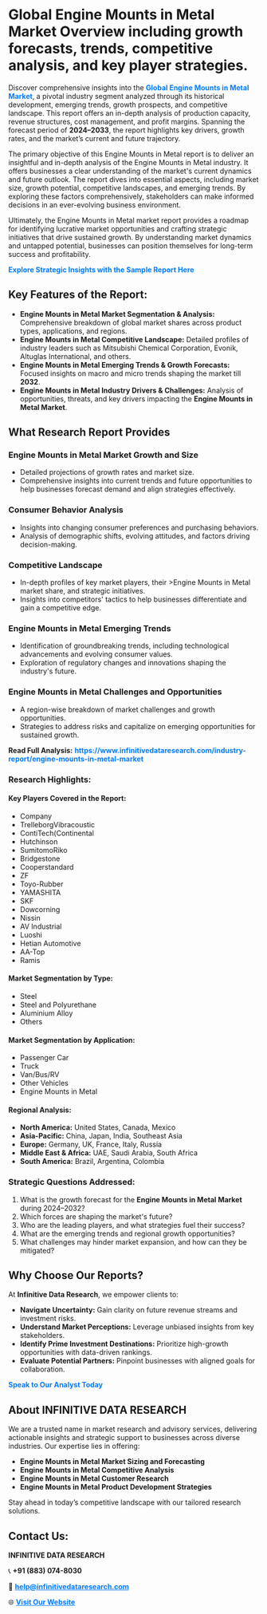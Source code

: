 <h1>Global Engine Mounts in Metal Market Overview including growth forecasts, trends, competitive analysis, and key player strategies.</h1>
<p>
Discover comprehensive insights into the 
<a href="https://www.infinitivedataresearch.com/industry-report/engine-mounts-in-metal-market" rel="dofollow" style="color: #007BFF; text-decoration: none;"><strong>Global Engine Mounts in Metal Market</strong></a>, a pivotal industry segment analyzed through its historical development, emerging trends, growth prospects, and competitive landscape. This report offers an in-depth analysis of production capacity, revenue structures, cost management, and profit margins. Spanning the forecast period of <strong>2024–2033</strong>, the report highlights key drivers, growth rates, and the market’s current and future trajectory.
</p>
<p>
The primary objective of this Engine Mounts in Metal report is to deliver an insightful and in-depth analysis of the Engine Mounts in Metal industry. It offers businesses a clear understanding of the market's current dynamics and future outlook. The report dives into essential aspects, including market size, growth potential, competitive landscapes, and emerging trends. By exploring these factors comprehensively, stakeholders can make informed decisions in an ever-evolving business environment.
</p>
<p>
Ultimately, the Engine Mounts in Metal market report provides a roadmap for identifying lucrative market opportunities and crafting strategic initiatives that drive sustained growth. By understanding market dynamics and untapped potential, businesses can position themselves for long-term success and profitability.
</p>
<p>
<a href="https://www.infinitivedataresearch.com/request-sample/reportId=111209" style="color: #007BFF; text-decoration: none;"><strong>Explore Strategic Insights with the Sample Report Here</strong></a>
</p>

<h2>Key Features of the Report:</h2>
<ul>
<li><strong>Engine Mounts in Metal Market Segmentation & Analysis:</strong> Comprehensive breakdown of global market shares across product types, applications, and regions.</li>
<li><strong>Engine Mounts in Metal Competitive Landscape:</strong> Detailed profiles of industry leaders such as Mitsubishi Chemical Corporation, Evonik, Altuglas International, and others.</li>
<li><strong>Engine Mounts in Metal Emerging Trends & Growth Forecasts:</strong> Focused insights on macro and micro trends shaping the market till <strong>2032</strong>.</li>
<li><strong>Engine Mounts in Metal Industry Drivers & Challenges:</strong> Analysis of opportunities, threats, and key drivers impacting the <strong>Engine Mounts in Metal Market</strong>.</li>
</ul>

<h2>What Research Report Provides</h2>
<h3>Engine Mounts in Metal Market Growth and Size</h3>
<ul>
<li>Detailed projections of growth rates and market size.</li>
<li>Comprehensive insights into current trends and future opportunities to help businesses forecast demand and align strategies effectively.</li>
</ul>

<h3>Consumer Behavior Analysis</h3>
<ul>
<li>Insights into changing consumer preferences and purchasing behaviors.</li>
<li>Analysis of demographic shifts, evolving attitudes, and factors driving decision-making.</li>
</ul>

<h3>Competitive Landscape</h3>
<ul>
<li>In-depth profiles of key market players, their >Engine Mounts in Metal market share, and strategic initiatives.</li>
<li>Insights into competitors' tactics to help businesses differentiate and gain a competitive edge.</li>
</ul>

<h3>Engine Mounts in Metal Emerging Trends</h3>
<ul>
<li>Identification of groundbreaking trends, including technological advancements and evolving consumer values.</li>
<li>Exploration of regulatory changes and innovations shaping the industry's future.</li>
</ul>

<h3>Engine Mounts in Metal Challenges and Opportunities</h3>
<ul>
<li>A region-wise breakdown of market challenges and growth opportunities.</li>
<li>Strategies to address risks and capitalize on emerging opportunities for sustained growth.</li>
</ul>
<p><strong>Read Full Analysis:</strong> <a href="https://www.infinitivedataresearch.com/industry-report/engine-mounts-in-metal-market" rel="dofollow" style="color: #007BFF; text-decoration: none;"><strong>https://www.infinitivedataresearch.com/industry-report/engine-mounts-in-metal-market</strong></a></p>
<h3>Research Highlights:</h3>
<h4>Key Players Covered in the Report:</h4>
<ul><li>Company</li><li>TrelleborgVibracoustic</li><li>ContiTech(Continental</li><li>Hutchinson</li><li>SumitomoRiko</li><li>Bridgestone</li><li>Cooperstandard</li><li>ZF</li><li>Toyo-Rubber</li><li>YAMASHITA</li><li>SKF</li><li>Dowcorning</li><li>Nissin</li><li>AV Industrial</li><li>Luoshi</li><li>Hetian Automotive</li><li>AA-Top</li><li>Ramis</li></ul>
<h4>Market Segmentation by Type:</h4>
<ul><li>Steel</li><li>Steel and Polyurethane</li><li>Aluminium Alloy</li><li>Others</li></ul>
<h4>Market Segmentation by Application:</h4>
<ul><li>Passenger Car</li><li>Truck</li><li>Van/Bus/RV</li><li>Other Vehicles</li><li>Engine Mounts in Metal</li></ul>

<h4>Regional Analysis:</h4>
<ul>
<li><strong>North America:</strong> United States, Canada, Mexico</li>
<li><strong>Asia-Pacific:</strong> China, Japan, India, Southeast Asia</li>
<li><strong>Europe:</strong> Germany, UK, France, Italy, Russia</li>
<li><strong>Middle East & Africa:</strong> UAE, Saudi Arabia, South Africa</li>
<li><strong>South America:</strong> Brazil, Argentina, Colombia</li>
</ul>

<h3>Strategic Questions Addressed:</h3>
<ol>
<li>What is the growth forecast for the <strong>Engine Mounts in Metal Market</strong> during 2024–2032?</li>
<li>Which forces are shaping the market's future?</li>
<li>Who are the leading players, and what strategies fuel their success?</li>
<li>What are the emerging trends and regional growth opportunities?</li>
<li>What challenges may hinder market expansion, and how can they be mitigated?</li>
</ol>

<h2>Why Choose Our Reports?</h2>
<p>At <strong>Infinitive Data Research</strong>, we empower clients to:</p>
<ul>
<li><strong>Navigate Uncertainty:</strong> Gain clarity on future revenue streams and investment risks.</li>
<li><strong>Understand Market Perceptions:</strong> Leverage unbiased insights from key stakeholders.</li>
<li><strong>Identify Prime Investment Destinations:</strong> Prioritize high-growth opportunities with data-driven rankings.</li>
<li><strong>Evaluate Potential Partners:</strong> Pinpoint businesses with aligned goals for collaboration.</li>
</ul>
<p><a href="https://www.infinitivedataresearch.com/industry-report/engine-mounts-in-metal-market" rel="dofollow" style="color: #007BFF; text-decoration: none;"><strong>Speak to Our Analyst Today</strong></a></p>

<h2>About INFINITIVE DATA RESEARCH</h2>
<p>We are a trusted name in market research and advisory services, delivering actionable insights and strategic support to businesses across diverse industries. Our expertise lies in offering:</p>
<ul>
<li><strong>Engine Mounts in Metal Market Sizing and Forecasting</strong></li>
<li><strong>Engine Mounts in Metal Competitive Analysis</strong></li>
<li><strong>Engine Mounts in Metal Customer Research</strong></li>
<li><strong>Engine Mounts in Metal Product Development Strategies</strong></li>
</ul>
<p>Stay ahead in today’s competitive landscape with our tailored research solutions.</p>

<h2>Contact Us:</h2>
<p><strong>INFINITIVE DATA RESEARCH</strong></p>
<p>📞 <strong>+91 (883) 074-8030</strong></p>
<p>📧 <strong><a href="mailto:help@infinitivedataresearch.com" style="color: #007BFF;">help@infinitivedataresearch.com</a></strong></p>
<p>🌐 <strong><a href="https://www.infinitivedataresearch.com" rel="dofollow" style="color: #007BFF;">Visit Our Website</a></strong></p>